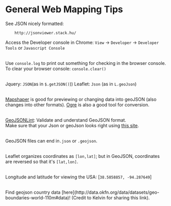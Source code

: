 # General Web Mapping Tips 
See JSON nicely formatted: 
		
		http://jsonviewer.stack.hu/
		
	
Access the Developer console in Chrome: 
`View` -> `Developer` -> `Developer Tools` or `Javascript Console `

</br>Use `console.log` to print out something for checking in the browser console. To clear your browser console: `console.clear()`


</br>Jquery: `JSON`(as in `$.getJSON()`)) Leaflet: `Json` (as in `L.geoJson`)

</br>[Mapshaper](mapshaper.org) is good for previewing or changing data into geoJSON (also changes into other formats). [Ogre](https://ogre.adc4gis.com/) is also a good tool for conversion. 

</br>[GeoJSONLint](http://geojsonlint.com/): Validate and understand GeoJSON format. 
</br>
Make sure that your Json or geoJson looks right using [this site](https://jsonformatter.curiousconcept.com/#). 

</br>GeoJSON files can end in`.json` or `.geojson`. 

</br>Leaflet organizes coordinates as `[lon,lat]`; but in GeoJSON, coordinates are reversed so that it's `[lat,lon]`. 

</br>Longitude and latitude for viewing the USA: [`38.5858857, -94.287649`]

</br>
Find geojson country data [here](http://data.okfn.org/data/datasets/geo-boundaries-world-110m#data)! (Credit to Kelvin for sharing this link).

